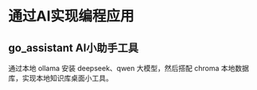 
# 通过AI实现编程应用

## go_assistant AI小助手工具
通过本地 ollama 安装 deepseek、qwen 大模型，然后搭配 chroma 本地数据库，实现本地知识库桌面小工具。

